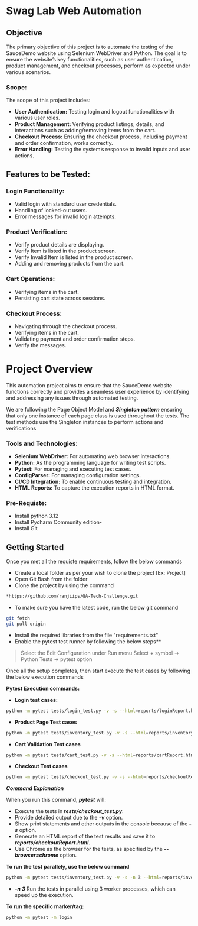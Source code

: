 # Swag Lab Web Automation

## Objective

The primary objective of this project is to automate the testing of the SauceDemo website using Selenium WebDriver and Python. The goal is to ensure the website’s key functionalities, such as user authentication, product management, and checkout processes, perform as expected under various scenarios.

### Scope:
The scope of this project includes:

- **User Authentication:** Testing login and logout functionalities with various user roles.
- **Product Management:** Verifying product listings, details, and interactions such as adding/removing items from the cart.
- **Checkout Process:** Ensuring the checkout process, including payment and order confirmation, works correctly.
- **Error Handling:** Testing the system’s response to invalid inputs and user actions.


## Features to be Tested:
### Login Functionality:
* Valid login with standard user credentials.
* Handling of locked-out users.
* Error messages for invalid login attempts.
### Product Verification:
* Verify product details are displaying.
* Verify Item is listed in the product screen.
* Verify Invalid Item is listed in the product screen.
* Adding and removing products from the cart.
### Cart Operations:
* Verifying items in the cart.
* Persisting cart state across sessions.
### Checkout Process:
* Navigating through the checkout process.
* Verifying items in the cart.
* Validating payment and order confirmation steps.
* Verify the messages.

# Project Overview
This automation project aims to ensure that the SauceDemo website functions correctly and provides a seamless user experience by identifying and addressing any issues through automated testing.

We are following the Page Object Model and **_Singleton pattern_** ensuring that only one instance of each page class is used throughout the tests. The test methods use the Singleton instances to perform actions and verifications

### Tools and Technologies:
+ **Selenium WebDriver:** For automating web browser interactions.
+ **Python:** As the programming language for writing test scripts.
+ **Pytest:** For managing and executing test cases.
+ **ConfigParser:** For managing configuration settings.
+ **CI/CD Integration:** To enable continuous testing and integration.
+ **HTML Reports:** To capture the execution reports in HTML format.

### Pre-Requiste:
- Install python 3.12
- Install Pycharm Community edition- 
- Install Git

## Getting Started
Once you met all the requiste requirements, follow the below commands

* Create a local folder as per your wish to clone the project [Ex: Project]
* Open Git Bash from the folder
* Clone the project by using the command
```bash 
*https://github.com/ranjiips/QA-Tech-Challenge.git 
```
* To make sure you have the latest code, run the below git command
```bash 
git fetch
git pull origin
```
* Install the required libraries from the file "requirements.txt"
* Enable the pytest test runner by following the below steps**
> Select the Edit Configuration under Run menu
> Select + symbol -> Python Tests -> pytest option

Once all the setup completes, then start execute the test cases by following the below execution commands

**Pytest Execution commands:**
- **Login test cases:** 
```bash 
python -m pytest tests/login_test.py -v -s --html=reports/loginReport.html  --browser=chrome
```
- **Product Page Test cases**
```bash 
python -m pytest tests/inventory_test.py -v -s --html=reports/inventoryReport.html  --browser=chrome
```
- **Cart Validation Test cases**
```bash 
python -m pytest tests/cart_test.py -v -s --html=reports/cartReport.html  --browser=chrome
```
- **Checkout Test cases**
```bash 
python -m pytest tests/checkout_test.py -v -s --html=reports/checkoutReport.html  --browser=chrome
```

***Command Explanation***

When you run this command, **_pytest_** will:

+ Execute the tests in **_tests/checkout_test.py_**.
+ Provide detailed output due to the **_-v_** option.
+ Show print statements and other outputs in the console because of the **_-s_** option.
+ Generate an HTML report of the test results and save it to **_reports/checkoutReport.html_**.
+ Use Chrome as the browser for the tests, as specified by the **_--browser=chrome_** option.

**To run the test parallely, use the below command** 
```bash 
python -m pytest tests/inventory_test.py -v -s -n 3 --html=reports/inventoryReport.html  --browser=chrome
```

* **_-n 3_** Run the tests in parallel using 3 worker processes, which can speed up the execution.

**To run the specific marker/tag:**
```bash 
python -m pytest -m login
```
